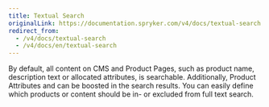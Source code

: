 ```yaml
---
title: Textual Search
originalLink: https://documentation.spryker.com/v4/docs/textual-search
redirect_from:
  - /v4/docs/textual-search
  - /v4/docs/en/textual-search
---
```


By default, all content on CMS and Product Pages, such as product name, description text or allocated attributes, is searchable. Additionally, Product Attributes and can be boosted in the search results. You can easily define which products or content should be in- or excluded from full text search.

